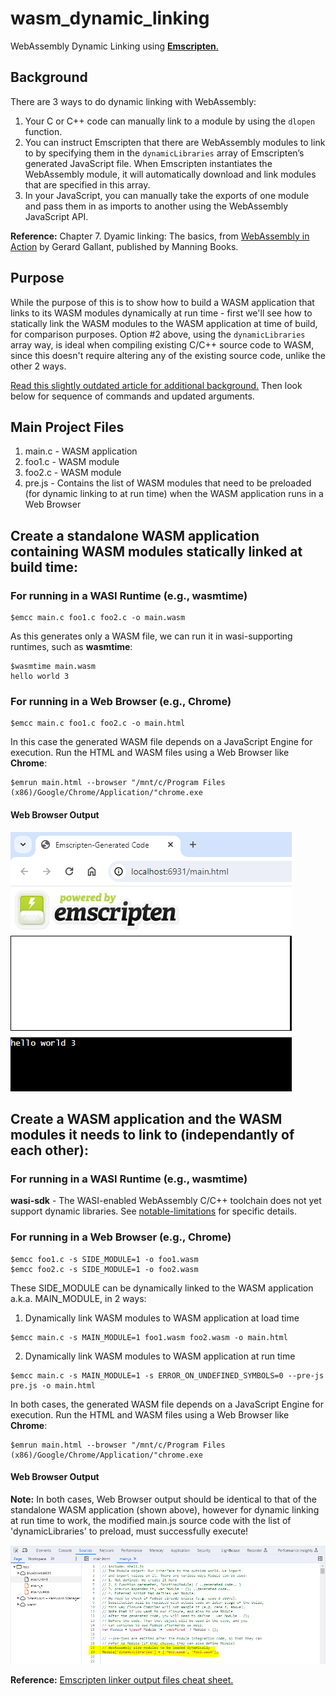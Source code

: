 # wasm_dynamic_linking

WebAssembly Dynamic Linking using [**Emscripten**.](https://emscripten.org/docs/compiling/Dynamic-Linking.html)

## Background

There are 3 ways to do dynamic linking with WebAssembly:
1. Your C or C++ code can manually link to a module by using the ```dlopen``` function.
2. You can instruct Emscripten that there are WebAssembly modules to link to by specifying them in the ```dynamicLibraries``` array of Emscripten’s generated JavaScript file. When Emscripten instantiates the WebAssembly module, it will automatically download and link modules that are specified in this array.
3. In your JavaScript, you can manually take the exports of one module and pass them in as imports to another using the WebAssembly JavaScript API.

**Reference:** 
Chapter 7. Dyamic linking: The basics, from [WebAssembly in Action](https://www.manning.com/books/webassembly-in-action) by Gerard Gallant, published by Manning Books.

## Purpose

While the purpose of this is to show how to build a WASM application that links to its WASM modules dynamically at run time - first we'll see how to statically link the WASM modules to the WASM application at time of build, for comparison purposes. Option #2 above, using the ```dynamicLibraries``` array way, is ideal when compiling existing C/C++ source code to WASM, since this doesn't require altering any of the existing source code, unlike the other 2 ways.

[Read this slightly outdated article for additional background.](https://yushulx.medium.com/webassembly-building-standalone-and-dynamic-linking-modules-in-windows-bd4492d0688f) Then look below for sequence of commands and updated arguments.

## Main Project Files

1. main.c - WASM application
2. foo1.c - WASM module
3. foo2.c - WASM module
4. pre.js - Contains the list of WASM modules that need to be preloaded (for dynamic linking to at run time) when the WASM application runs in a Web Browser

## Create a standalone WASM application containing WASM modules statically linked at build time:

### For running in a WASI Runtime (e.g., **wasmtime**)

```
$emcc main.c foo1.c foo2.c -o main.wasm
```

As this generates only a WASM file, we can run it in wasi-supporting runtimes, such as **wasmtime**:

```
$wasmtime main.wasm 
hello world 3
```

### For running in a Web Browser (e.g., **Chrome**)

```
$emcc main.c foo1.c foo2.c -o main.html
```

In this case the generated WASM file depends on a JavaScript Engine for execution. Run the HTML and WASM files using a Web Browser like **Chrome**:

```
$emrun main.html --browser "/mnt/c/Program Files (x86)/Google/Chrome/Application/"chrome.exe
```

#### Web Browser Output

![Web Browser Output image is supposed to appear here](images/browser.png "Web Browser Output")

## Create a WASM application and the WASM modules it needs to link to (independantly of each other):

### For running in a WASI Runtime (e.g., **wasmtime**)

**wasi-sdk** - The WASI-enabled WebAssembly C/C++ toolchain does not yet support dynamic libraries. See [notable-limitations](https://github.com/WebAssembly/wasi-sdk?tab=readme-ov-file#notable-limitations) for specific details.

### For running in a Web Browser (e.g., **Chrome**)

```
$emcc foo1.c -s SIDE_MODULE=1 -o foo1.wasm
$emcc foo2.c -s SIDE_MODULE=1 -o foo2.wasm
```

These SIDE_MODULE can be dynamically linked to the WASM application a.k.a. MAIN_MODULE, in 2 ways:

1. Dynamically link WASM modules to WASM application at load time

```
$emcc main.c -s MAIN_MODULE=1 foo1.wasm foo2.wasm -o main.html
```

2. Dynamically link WASM modules to WASM application at run time

```
$emcc main.c -s MAIN_MODULE=1 -s ERROR_ON_UNDEFINED_SYMBOLS=0 --pre-js pre.js -o main.html
```

In both cases, the generated WASM file depends on a JavaScript Engine for execution. Run the HTML and WASM files using a Web Browser like **Chrome**:

```
$emrun main.html --browser "/mnt/c/Program Files (x86)/Google/Chrome/Application/"chrome.exe
```

#### Web Browser Output

**Note:**
In both cases, Web Browser output should be identical to that of the standalone WASM application (shown above), however for dynamic linking at run time to work, the modified main.js source code with the list of 'dynamicLibraries' to preload, must successfully execute!

![JavaScript Source Code image is supposed to appear here](images/js-src.png "Modified JavaScript source code containing list of 'dynamicLibraries' that must be preloaded")

**Reference:** 
[Emscripten linker output files cheat sheet.](https://emscripten.org/docs/compiling/Building-Projects.html#emscripten-linker-output-files)
